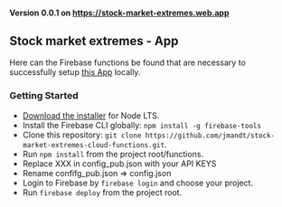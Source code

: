 #### Version 0.0.1 on https://stock-market-extremes.web.app
## Stock market extremes - App 

Here can the Firebase functions be found that are necessary to successfully setup 
[this App](https://github.com/jmandt/stock-market-extremes-ionic-app) locally.


### Getting Started

* [Download the installer](https://nodejs.org/) for Node LTS.
* Install the Firebase CLI globally: `npm install -g firebase-tools`
* Clone this repository: `git clone https://github.com/jmandt/stock-market-extremes-cloud-functions.git`.
* Run `npm install` from the project root/functions.
* Replace XXX in config_pub.json with your API KEYS
* Rename confifg_pub.json => config.json
* Login to Firebase by `firebase login` and choose your project.
* Run `firebase deploy` from the project root.




